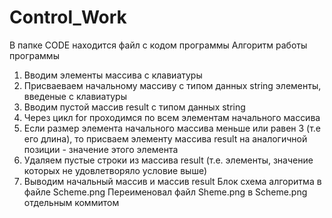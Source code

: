 # Control_Work
В папке CODE находится файл с кодом программы
Алгоритм работы программы
1. Вводим элементы массива с клавиатуры
2. Присваеваем начальному массиву с типом данных string элементы, введеные с клавиатуры
3. Вводим пустой массив result с типом данных string
4. Через цикл for проходимся по всем элементам начального массива
5. Если размер элемента начального массива меньше или равен 3 (т.е его длина), то присваем элементу массива result на аналогичной позиции - значение этого элемента
6. Удаляем пустые строки из массива result (т.е. элементы, значение которых не удовлетворяло условие выше)
7. Выводим начальный массив и массив result
Блок схема алгоритма в файле Scheme.png
Переименовал файл Sheme.png в Scheme.png отдельным коммитом
